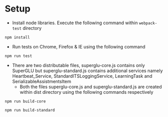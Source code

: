 # Setup

- Install node libraries. Execute the following command within `webpack-test` directory

`npm install`
 
- Run tests on Chrome, Firefox & IE using the following command

`npm run test`

- There are two distributable files, superglu-core.js contains only SuperGLU but superglu-standard.js contains additional services 
namely Heartbeat_Service, StandardITSLoggingService, LearningTask and SerializableAssistmentsItem
    - Both the files superglu-core.js and superglu-standard.js are created within dist directory using the following commands respectively
 
`npm run build-core`

`npm run build-standard`